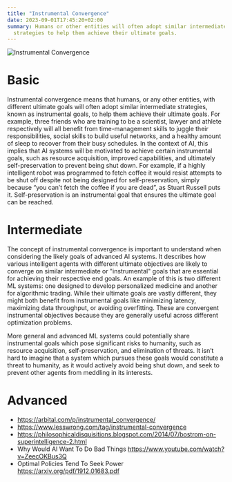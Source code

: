 ```yaml
---
title: "Instrumental Convergence"
date: 2023-09-01T17:45:20+02:00
summary: Humans or other entities will often adopt similar intermediate
  strategies to help them achieve their ultimate goals.
---
```


![Instrumental Convergence](/instrumental_convergence.png 'There are some instrumental sub-goals (representend by the warning sign) that many intelligent agents (the crosses) will want to pursue, mostly independent of their final goals.')

# Basic

Instrumental convergence means that humans, or any other entities, with different ultimate goals will often adopt similar intermediate strategies, known as instrumental goals, to help them achieve their ultimate goals. For example, three friends who are training to be a scientist, lawyer and athlete respectively will all benefit from time-management skills to juggle their responsibilities, social skills to build useful networks, and a healthy amount of sleep to recover from their busy schedules. In the context of AI, this implies that AI systems will be motivated to achieve certain instrumental goals, such as resource acquisition, improved capabilities, and ultimately self-preservation to prevent being shut down.
For example, if a highly intelligent robot was programmed to fetch coffee it would resist attempts to be shut off despite not being designed for self-preservation, simply because “you can’t fetch the coffee if you are dead”, as Stuart Russell puts it. Self-preservation is an instrumental goal that ensures the ultimate goal can be reached.

# Intermediate

The concept of instrumental convergence is important to understand when considering the likely goals of advanced AI systems. It describes how various intelligent agents with different ultimate objectives are likely to converge on similar intermediate or "instrumental" goals that are essential for achieving their respective end goals. An example of this is two different ML systems: one designed to develop personalized medicine and another for algorithmic trading. While their ultimate goals are vastly different, they might both benefit from instrumental goals like minimizing latency, maximizing data throughput, or avoiding overfitting. These are convergent instrumental objectives because they are generally useful across different optimization problems.

More general and advanced ML systems could potentially share instrumental goals which pose significant risks to humanity, such as resource acquisition, self-preservation, and elimination of threats. It isn’t hard to imagine that a system which pursues these goals would constitute a threat to humanity, as it would actively avoid being shut down, and seek to prevent other agents from meddling in its interests.

# Advanced

- https://arbital.com/p/instrumental_convergence/
- https://www.lesswrong.com/tag/instrumental-convergence 
- https://philosophicaldisquisitions.blogspot.com/2014/07/bostrom-on-superintelligence-2.html 
- Why Would AI Want To Do Bad Things https://www.youtube.com/watch?v=ZeecOKBus3Q 
- Optimal Policies Tend To Seek Power https://arxiv.org/pdf/1912.01683.pdf 
